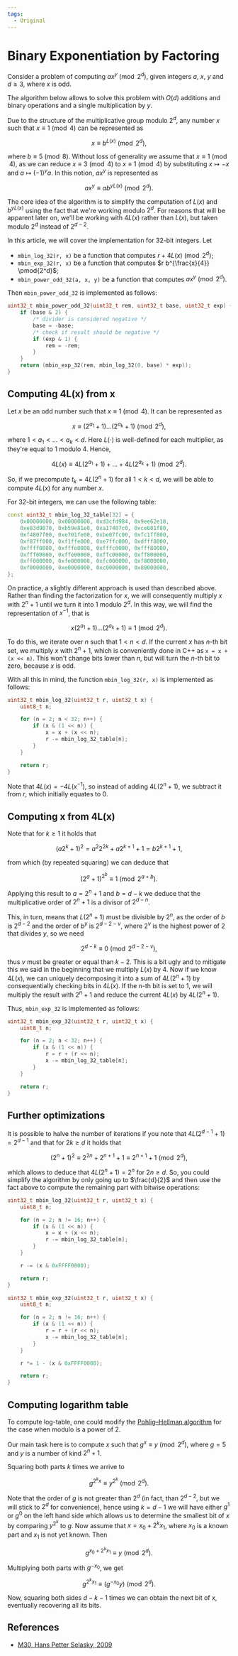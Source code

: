 ```yaml
---
tags:
  - Original
---
```


# Binary Exponentiation by Factoring

Consider a problem of computing $ax^y \pmod{2^d}$, given integers $a$, $x$, $y$ and $d \geq 3$, where $x$ is odd.

The algorithm below allows to solve this problem with $O(d)$ additions and binary operations and a single multiplication by $y$.

Due to the structure of the multiplicative group modulo $2^d$, any number $x$ such that $x \equiv 1 \pmod 4$ can be represented as

$$
x \equiv b^{L(x)} \pmod{2^d},
$$

where $b \equiv 5 \pmod 8$. Without loss of generality we assume that $x \equiv 1 \pmod 4$, as we can reduce $x \equiv 3 \pmod 4$ to $x \equiv 1 \pmod 4$ by substituting $x \mapsto -x$ and $a \mapsto (-1)^{y} a$. In this notion, $ax^y$ is represented as

$$
a x^y \equiv a b^{yL(x)} \pmod{2^d}.
$$

The core idea of the algorithm is to simplify the computation of $L(x)$ and $b^{y L(x)}$ using the fact that we're working modulo $2^d$. For reasons that will be apparent later on, we'll be working with $4L(x)$ rather than $L(x)$, but taken modulo $2^d$ instead of $2^{d-2}$.

In this article, we will cover the implementation for $32$-bit integers. Let

* `mbin_log_32(r, x)` be a function that computes $r+4L(x) \pmod{2^d}$;
* `mbin_exp_32(r, x)` be a function that computes $r b^{\frac{x}{4}} \pmod{2^d}$;
* `mbin_power_odd_32(a, x, y)` be a function that computes $ax^y \pmod{2^d}$.

Then `mbin_power_odd_32` is implemented as follows:

```cpp
uint32_t mbin_power_odd_32(uint32_t rem, uint32_t base, uint32_t exp) {
    if (base & 2) {
        /* divider is considered negative */
        base = -base;
        /* check if result should be negative */
        if (exp & 1) {
            rem = -rem;
        }
    }
    return (mbin_exp_32(rem, mbin_log_32(0, base) * exp));
}
```

## Computing 4L(x) from x

Let $x$ be an odd number such that $x \equiv 1 \pmod 4$. It can be represented as 

$$
x \equiv (2^{a_1}+1)\dots(2^{a_k}+1) \pmod{2^d},
$$

where $1 < a_1 < \dots < a_k < d$. Here $L(\cdot)$ is well-defined for each multiplier, as they're equal to $1$ modulo $4$. Hence,

$$
4L(x) \equiv 4L(2^{a_1}+1)+\dots+4L(2^{a_k}+1) \pmod{2^{d}}.
$$

So, if we precompute $t_k = 4L(2^n+1)$ for all $1 < k < d$, we will be able to compute $4L(x)$ for any number $x$.

For 32-bit integers, we can use the following table:

```cpp
const uint32_t mbin_log_32_table[32] = {
    0x00000000, 0x00000000, 0xd3cfd984, 0x9ee62e18,
    0xe83d9070, 0xb59e81e0, 0xa17407c0, 0xce601f80,
    0xf4807f00, 0xe701fe00, 0xbe07fc00, 0xfc1ff800,
    0xf87ff000, 0xf1ffe000, 0xe7ffc000, 0xdfff8000,
    0xffff0000, 0xfffe0000, 0xfffc0000, 0xfff80000,
    0xfff00000, 0xffe00000, 0xffc00000, 0xff800000,
    0xff000000, 0xfe000000, 0xfc000000, 0xf8000000,
    0xf0000000, 0xe0000000, 0xc0000000, 0x80000000,
};
```

On practice, a slightly different approach is used than described above. Rather than finding the factorization for $x$, we will consequently multiply $x$ with $2^n+1$ until we turn it into $1$ modulo $2^d$. In this way, we will find the representation of $x^{-1}$, that is

$$
x (2^{a_1}+1)\dots(2^{a_k}+1) \equiv 1 \pmod {2^d}.
$$

To do this, we iterate over $n$ such that $1 < n < d$. If the current $x$ has $n$-th bit set, we multiply $x$ with $2^n+1$, which is conveniently done in C++ as `x = x + (x << n)`. This won't change bits lower than $n$, but will turn the $n$-th bit to zero, because $x$ is odd.

With all this in mind, the function `mbin_log_32(r, x)` is implemented as follows:

```cpp
uint32_t mbin_log_32(uint32_t r, uint32_t x) {
    uint8_t n;

    for (n = 2; n < 32; n++) {
        if (x & (1 << n)) {
            x = x + (x << n);
            r -= mbin_log_32_table[n];
        }
    }

    return r;
}
```

Note that $4L(x) = -4L(x^{-1})$, so instead of adding $4L(2^n+1)$, we subtract it from $r$, which initially equates to $0$.

## Computing x from 4L(x)

Note that for $k \geq 1$ it holds that

$$
(a 2^{k}+1)^2 = a^2 2^{2k} +a 2^{k+1}+1 = b2^{k+1}+1,
$$

from which (by repeated squaring) we can deduce that

$$
(2^a+1)^{2^b} \equiv 1 \pmod{2^{a+b}}.
$$

Applying this result to $a=2^n+1$ and $b=d-k$ we deduce that the multiplicative order of $2^n+1$ is a divisor of $2^{d-n}$.

This, in turn, means that $L(2^n+1)$ must be divisible by $2^{n}$, as the order of $b$ is $2^{d-2}$ and the order of $b^y$ is $2^{d-2-v}$, where $2^v$ is the highest power of $2$ that divides $y$, so we need

$$
2^{d-k} \equiv 0 \pmod{2^{d-2-v}},
$$

thus $v$ must be greater or equal than $k-2$. This is a bit ugly and to mitigate this we said in the beginning that we multiply $L(x)$ by $4$. Now if we know $4L(x)$, we can uniquely decomposing it into a sum of $4L(2^n+1)$ by consequentially checking bits in $4L(x)$. If the $n$-th bit is set to $1$, we will multiply the result with $2^n+1$ and reduce the current $4L(x)$ by $4L(2^n+1)$.

Thus, `mbin_exp_32` is implemented as follows:

```cpp
uint32_t mbin_exp_32(uint32_t r, uint32_t x) {
    uint8_t n;

    for (n = 2; n < 32; n++) {
        if (x & (1 << n)) {
            r = r + (r << n);
            x -= mbin_log_32_table[n];
        }
    }

    return r;
}
```

## Further optimizations

It is possible to halve the number of iterations if you note that $4L(2^{d-1}+1)=2^{d-1}$ and that for $2k \geq d$ it holds that

$$
(2^n+1)^2 \equiv 2^{2n} + 2^{n+1}+1 \equiv 2^{n+1}+1 \pmod{2^d},
$$

which allows to deduce that $4L(2^n+1)=2^n$ for $2n \geq d$. So, you could simplify the algorithm by only going up to $\frac{d}{2}$ and then use the fact above to compute the remaining part with bitwise operations:

```cpp
uint32_t mbin_log_32(uint32_t r, uint32_t x) {
    uint8_t n;

    for (n = 2; n != 16; n++) {
        if (x & (1 << n)) {
            x = x + (x << n);
            r -= mbin_log_32_table[n];
        }
    }

    r -= (x & 0xFFFF0000);

    return r;
}

uint32_t mbin_exp_32(uint32_t r, uint32_t x) {
    uint8_t n;

    for (n = 2; n != 16; n++) {
        if (x & (1 << n)) {
            r = r + (r << n);
            x -= mbin_log_32_table[n];
        }
    }

    r *= 1 - (x & 0xFFFF0000);

    return r;
}
```

## Computing logarithm table

To compute log-table, one could modify the [Pohlig–Hellman algorithm](https://en.wikipedia.org/wiki/Pohlig–Hellman_algorithm) for the case when modulo is a power of $2$.

Our main task here is to compute $x$ such that $g^x \equiv y \pmod{2^d}$, where $g=5$ and $y$ is a number of kind $2^n+1$. 

Squaring both parts $k$ times we arrive to

$$
g^{2^k x} \equiv y^{2^k} \pmod{2^d}.
$$

Note that the order of $g$ is not greater than $2^{d}$ (in fact, than $2^{d-2}$, but we will stick to $2^d$ for convenience), hence using $k=d-1$ we will have either $g^1$ or $g^0$ on the left hand side which allows us to determine the smallest bit of $x$ by comparing $y^{2^k}$ to $g$. Now assume that $x=x_0 + 2^k x_1$, where $x_0$ is a known part and $x_1$ is not yet known. Then

$$
g^{x_0+2^k x_1} \equiv y \pmod{2^d}.
$$

Multiplying both parts with $g^{-x_0}$, we get

$$
g^{2^k x_1} \equiv (g^{-x_0} y) \pmod{2^d}.
$$

Now, squaring both sides $d-k-1$ times we can obtain the next bit of $x$, eventually recovering all its bits.

## References

* [M30, Hans Petter Selasky, 2009](https://ia601602.us.archive.org/29/items/B-001-001-251/B-001-001-251.pdf#page=640)
